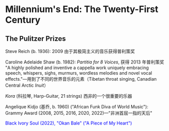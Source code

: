 # Millennium's End: The Twenty-First Century

## The Pulitzer Prizes

Steve Reich (b. 1936): 2009 由于其极简主义的音乐获得普利策奖

Caroline Adelaide Shaw (b. 1982): *Partitia for 8 Voices*, 获得 2013 年普利策奖 "A highly polished and inventive a cappella work uniquely embracing speech, whispers, sighs, murmurs, wordless melodies and novel vocal effects."—用到了不同的世界音乐的元素（Tibetan throat singing, Canadian Central Arctic *Inuit*）

*Kora* (科拉琴, Harp-Guitar, 21 strings) 西非的一个很重要的乐器

Angelique Kidjo (基乔, b. 1960) ("African Funk Diva of World Music"): Grammy Award (2008, 2015, 2016, 2020, 2022)—"非洲首屈一指的天后"

<font color=blue>Black Ivory Soul (2022), "Okan Bale" ("A Piece of My Heart")</font>